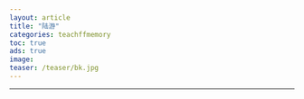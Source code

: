 ```yaml
---
layout: article
title: "陆游"
categories: teachffmemory
toc: true
ads: true
image:
teaser: /teaser/bk.jpg
---
```


---

